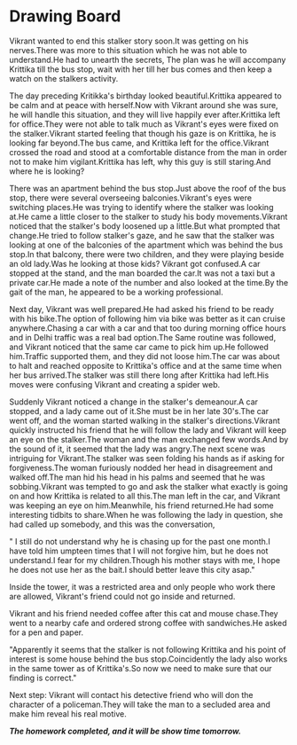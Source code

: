 # Drawing Board

Vikrant wanted to end this stalker story soon.It was getting on his nerves.There was more to this situation which he was not able to understand.He had to unearth the secrets, The plan was he will accompany Krittika till the bus stop, wait with her till her bus comes and then keep a watch on the stalkers activity.

The day preceding Kritikka's birthday looked beautiful.Krittika appeared to be calm and at peace with herself.Now with Vikrant around she was sure, he will handle this situation, and they will live happily ever after.Krittika left for office.They were not able to talk much as Vikrant's eyes were fixed on the stalker.Vikrant started feeling that though his gaze is on Krittika, he is looking far beyond.The bus came, and Krittika left for the office.Vikrant crossed the road and stood at a comfortable distance from the man in order not to make him vigilant.Krittika has left, why this guy is still staring.And where he is looking?

There was an apartment behind the bus stop.Just above the roof of the bus stop, there were several overseeing balconies.Vikrant's eyes were switching places.He was trying to identify where the stalker was looking at.He came a little closer to the stalker to study his body movements.Vikrant noticed that the stalker's body loosened up a little.But what prompted that change.He tried to follow stalker's gaze, and he saw that the stalker was looking at one of the balconies of the apartment which was behind the bus stop.In that balcony, there were two children, and they were playing beside an old lady.Was he looking at those kids? Vikrant got confused.A car stopped at the stand, and the man boarded the car.It was not a taxi but a private car.He made a note of the number and also looked at the time.By the gait of the man, he appeared to be a working professional.

Next day, Vikrant was well prepared.He had asked his friend to be ready with his bike.The option of following him via bike was better as it can cruise anywhere.Chasing a car with a car and that too during morning office hours and in Delhi traffic was a real bad option.The Same routine was followed, and Vikrant noticed that the same car came to pick him up.He followed him.Traffic supported them, and they did not loose him.The car was about to halt and reached opposite to Krittika's office and at the same time when her bus arrived.The stalker was still there long after Krittika had left.His moves were confusing Vikrant and creating a spider web.

Suddenly Vikrant noticed a change in the stalker's demeanour.A car stopped, and a lady came out of it.She must be in her late 30's.The car went off, and the woman started walking in the stalker's directions.Vikrant quickly instructed his friend that he will follow the lady and Vikrant will keep an eye on the stalker.The woman and the man exchanged few words.And by the sound of it, it seemed that the lady was angry.The next scene was intriguing for Vikrant.The stalker was seen folding his hands as if asking for forgiveness.The woman furiously nodded her head in disagreement and walked off.The man hid his head in his palms and seemed that he was sobbing.Vikrant was tempted to go and ask the stalker what exactly is going on and how Krittika is related to all this.The man left in the car, and Vikrant was keeping an eye on him.Meanwhile, his friend returned.He had some interesting tidbits to share.When he was following the lady in question, she had called up somebody, and this was the conversation,

" I still do not understand why he is chasing up for the past one month.I have told him umpteen times that I will not forgive him, but he does not understand.I fear for my children.Though his mother stays with me, I hope he does not use her as the bait.I should better leave this city asap."

Inside the tower, it was a restricted area and only people who work there are allowed, Vikrant's friend could not go inside and returned.

Vikrant and his friend needed coffee after this cat and mouse chase.They went to a nearby cafe and ordered strong coffee with sandwiches.He asked for a pen and paper.

"Apparently it seems that the stalker is not following Krittika and his point of interest is some house behind the bus stop.Coincidently the lady also works in the same tower as of Krittika's.So now we need to make sure that our finding is correct."

Next step: Vikrant will contact his detective friend who will don the character of a policeman.They will take the man to a secluded area and make him reveal his real motive.

***The homework completed, and it will be show time tomorrow.***